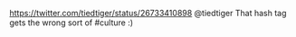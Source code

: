 https://twitter.com/tiedtiger/status/26733410898 @tiedtiger That hash tag gets the wrong sort of #culture :)